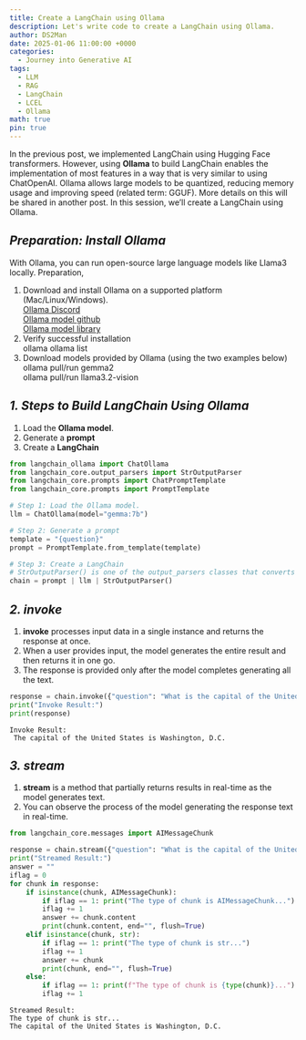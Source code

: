 ```yaml
---
title: Create a LangChain using Ollama
description: Let's write code to create a LangChain using Ollama.
author: DS2Man
date: 2025-01-06 11:00:00 +0000
categories:
  - Journey into Generative AI
tags:
  - LLM
  - RAG
  - LangChain
  - LCEL
  - Ollama
math: true
pin: true
---
```


In the previous post, we implemented LangChain using Hugging Face transformers. However, using **Ollama** to build LangChain enables the implementation of most features in a way that is very similar to using ChatOpenAI. Ollama allows large models to be quantized, reducing memory usage and improving speed (related term: GGUF). More details on this will be shared in another post. In this session, we’ll create a LangChain using Ollama.

<!--
이전글에서는 Huggingface transformers를 사용하여 LangChain을 구현해봤습니다. 그러나, Ollama를 사용하여 LangChain을 구성하면 ChatOpenAI를 사용할때와 거의 유사하게 대부분의 기능을 구현 가능합니다. 파라미터가 큰 모델을 양자화하여 메모리 사용량을 줄이고 속도를 향상시킬수 있습니다(관련용어: GGUF). 자세한 내용은 다른 글에서 공유하겠습니다. 이번 과정에서는 Ollama를 사용해서 LangChain 생성을 해보겠습니다.
-->

## *Preparation: Install Ollama*

With Ollama, you can run open-source large language models like Llama3 locally.
Preparation,
1. Download and install Ollama on a supported platform (Mac/Linux/Windows).  
	 [Ollama Discord](https://discord.com/invite/ollama)  
	 [Ollama model github](https://github.com/ollama/ollama)  
	 [Ollama model library](https://ollama.com/library)
2. Verify successful installation  
	ollama
	ollama list
1. Download models provided by Ollama (using the two examples below)  
	ollama pull/run gemma2  
	ollama pull/run llama3.2-vision
	
<!--
Ollama를 사용하면 Llama3와 같은 오픈 소스 대규모 언어 모델을 로컬에서 실행할 수 있습니다.
사전 준비
1. Ollama를 지원되는 플랫폼(Mac / Linux / Windows)에 다운로드하고 설치 설치주소: 
2. 정상적으로 설치 여부 확인
	ollama, ollama list
3. Ollama 제공 모델 다운로드(아래 두가지 사용)  
	ollama pull/run gemma2  
	ollama pull/run llama3.2-vision
-->

## *1. Steps to Build LangChain Using Ollama*

1. Load the **Ollama model**.
2. Generate a **prompt**
3. Create a **LangChain**

~~~python
from langchain_ollama import ChatOllama
from langchain_core.output_parsers import StrOutputParser
from langchain_core.prompts import ChatPromptTemplate
from langchain_core.prompts import PromptTemplate

# Step 1: Load the Ollama model.
llm = ChatOllama(model="gemma:7b")

# Step 2: Generate a prompt
template = "{question}"
prompt = PromptTemplate.from_template(template)

# Step 3: Create a LangChain
# StrOutputParser() is one of the output_parsers classes that converts the model's output into structured information. I will explain it in detail in the OutputParser post.
chain = prompt | llm | StrOutputParser()
~~~

## *2. invoke*

1. **invoke** processes input data in a single instance and returns the response at once.
2. When a user provides input, the model generates the entire result and then returns it in one go.
3. The response is provided only after the model completes generating all the text.

<!--
1.`invoke`는 한 번에 입력 데이터를 처리하여 전한 응답을 반환하는 방식입니다.
2. 사용자가 입력을 주면, 모델은 전체 결과를 생성한 후 한꺼번에 반환합니다.
3. 모델이 생성하는 모든 텍스트가 완성된 후에 응답을 제공합니다.
-->

~~~python
response = chain.invoke({"question": "What is the capital of the United States?"})
print("Invoke Result:")
print(response)
~~~
```
Invoke Result:
 The capital of the United States is Washington, D.C.
```

## *3. stream*

1. **stream** is a method that partially returns results in real-time as the model generates text.
2. You can observe the process of the model generating the response text in real-time.

<!--
1.`stream`는 모델이 텍스트를 생성하는 동안 부분적으로 결과를 실시간으로 반환하는 방식입니다.
2. 모델이 응답 텍스트를 생성하는 과정을 실시간으로 확인할 수 있습니다.
-->

~~~python
from langchain_core.messages import AIMessageChunk

response = chain.stream({"question": "What is the capital of the United States?"})
print("Streamed Result:")
answer = ""
iflag = 0
for chunk in response:
    if isinstance(chunk, AIMessageChunk):
        if iflag == 1: print("The type of chunk is AIMessageChunk...")
        iflag += 1
        answer += chunk.content
        print(chunk.content, end="", flush=True)
    elif isinstance(chunk, str):
        if iflag == 1: print("The type of chunk is str...")
        iflag += 1
        answer += chunk
        print(chunk, end="", flush=True)
    else:
        if iflag == 1: print(f"The type of chunk is {type(chunk)}...")
        iflag += 1
~~~

```
Streamed Result:
The type of chunk is str...
The capital of the United States is Washington, D.C.
```